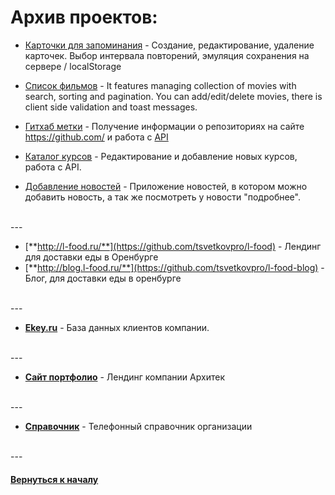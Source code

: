 # Архив проектов:


- [Карточки для запоминания](https://bitbucket.org/stasok/flashcard-app) - Создание, редактирование, удаление карточек. Выбор интервала повторений, эмуляция сохранения на сервере / localStorage

- [Список фильмов](https://bitbucket.org/stasok/react-movies) - It features managing collection of movies with search, sorting and pagination. You can add/edit/delete movies, there is client side validation and toast messages.

- [Гитхаб метки](https://bitbucket.org/stasok/react-oauth) - Получение информации о репозиториях на сайте https://github.com/ и работа с [API](https://developer.github.com/v3/)

- [Каталог курсов](https://bitbucket.org/stasok/redux-starter) - Редактирование и добавление новых курсов, работа с API.

- [Добавление новостей](https://bitbucket.org/stasok/react-simple) - Приложение новостей, в котором можно добавить новость, а так же посмотреть у новости "подробнее".


<br />
---
<br />


- [**http://l-food.ru/**](https://github.com/tsvetkovpro/l-food) - Лендинг для доставки еды в Оренбурге
- [**http://blog.l-food.ru/**](https://github.com/tsvetkovpro/l-food-blog) - Блог, для доставки еды в оренбурге


<br />
---
<br />


- [**Ekey.ru**](https://github.com/tsvetkovpro/ekey) - База данных клиентов компании.


<br />
---
<br />


- [**Сайт портфолио**](https://github.com/tsvetkovpro/arch) - Лендинг компании Архитек


<br />
---
<br />


- [**Справочник**](https://github.com/tsvetkovpro/contact-book) - Телефонный справочник организации


<br />
---
<br />


#### [Вернуться к началу](https://github.com/tsvetkovpro/sources)



























